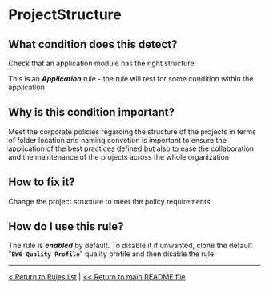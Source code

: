 # ProjectStructure

## What condition does this detect?

Check that an application module has the right structure

This is an ***Application*** rule - the rule will test for some condition within the application

## Why is this condition important?

Meet the corporate policies regarding the structure of the projects in terms of folder location and naming convetion is important to ensure the application of the best practices defined but also to ease the collaboration and the maintenance of the projects across the whole organization

## How to fix it?

Change the project structure to meet the policy requirements

## How do I use this rule?

The rule is **_enabled_** by default. To disable it if unwanted, clone the default "**`BW6 Quality Profile`**" quality profile and then disable the rule.

---
[< Return to Rules list](./RULES.md) |  [<< Return to main README file](../../../README.md)
